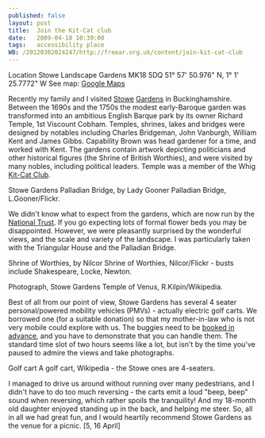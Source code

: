 ```yaml
---
published: false
layout: post
title:  Join the Kit-Cat club
date:   2009-04-18 10:39:00
tags:   accessibility place
WB: /20120302024247/http://freear.org.uk/content/join-kit-cat-club
---
```


Location
Stowe Landscape Gardens MK18 5DQ 51° 57' 50.976" N, 1° 1' 25.7772" W
See map: [Google Maps][]

Recently my family and I visited [Stowe][] [Gardens][] in Buckinghamshire. Between the 1690s and the 1750s the modest early-Baroque garden was transformed into an ambitious English Barque park by its owner Richard Temple, 1st Viscount Cobham. Temples, shrines, lakes and bridges were designed by notables including Charles Bridgeman, John Vanburgh, William Kent and James Gibbs. Capability Brown was head gardener for a time, and worked with Kent. The gardens contain artwork depicting politicians and other historical figures (the Shrine of British Worthies), and were visited by many nobles, including political leaders. Temple was a member of the Whig [Kit-Cat Club][].

Stowe Gardens Palladian Bridge, by Lady Gooner
Palladian Bridge, L.Gooner/Flickr.

We didn't know what to expect from the gardens, which are now run by the [National Trust][]. If you go expecting lots of formal flower beds you may be disappointed. However, we were pleasantly surprised by the wonderful views, and the scale and variety of the landscape. I was particularly taken with the Triangular House and the Palladian Bridge.

Shrine of Worthies, by Nilcor
Shrine of Worthies, Nilcor/Flickr - busts include Shakespeare, Locke, Newton.

Photograph, Stowe Gardens
Temple of Venus, R.Kilpin/Wikipedia.

Best of all from our point of view, Stowe Gardens has several 4 seater personal/powered mobility vehicles (PMVs) - actually electric golf carts. We borrowed one (for a suitable donation) so that my mother-in-law who is not very mobile could explore with us. The buggies need to be [booked in advance][book], and you have to demonstrate that you can handle them. The standard time slot of two hours seems like a lot, but isn't by the time you've paused to admire the views and take photographs.

Golf cart
A golf cart, Wikipedia - the Stowe ones are 4-seaters.

I managed to drive us around without running over many pedestrians, and I didn't have to do too much reversing - the carts emit a loud "beep, beep" sound when reversing, which rather spoils the tranquility! And my 18-month old daughter enjoyed standing up in the back, and helping me steer. So, all in all we had great fun, and I would heartily recommend Stowe Gardens as the venue for a picnic. [5, 16 April]

<!-- nick's blog accessibility garden landscape PMV Stowe -->

[google maps]: https://maps.google.co.uk/?q=%2C+%2C+MK18+5DQ%2C+uk
[stowe]: https://en.wikipedia.org/wiki/Stowe_House#Stowe_Landscape_Gardens
[gardens]: https://www.gardenvisit.com/gardens/stowe_landscape_garden
[Kit-Cat Club]: https://en.wikipedia.org/wiki/Kit-Cat_Club
[nt-arch]: http://web.archive.org/web/20120302024247/http://nationaltrust.org.uk/main/w-vh/w-visits/w-findaplace/w-stowegardens/
[national trust]: https://www.nationaltrust.org.uk/visit/oxfordshire-buckinghamshire-berkshire/stowe
[book]: http://web.archive.org/web/20120302024247/http://nationaltrust.org.uk/main/w-vh/w-visits/w-findaplace/w-stowegardens/w-stowegardens-accessibility.htm

[bridge]: https://www.flickr.com/photos/lady_gooner/2932071366/
[shrine]: https://www.flickr.com/photos/nilco72/3314509333/
[cart]: https://upload.wikimedia.org/wikipedia/en/thumb/5/58/Golfcart.JPG/300px-Golfcart.JPG

[WB]: https://web.archive.org/web/20120302024247/http://freear.org.uk/content/join-kit-cat-club
[End]: //.
